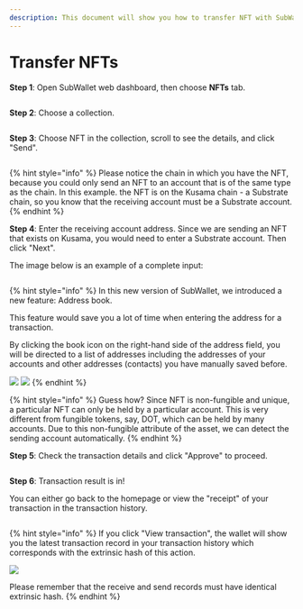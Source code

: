 ```yaml
---
description: This document will show you how to transfer NFT with SubWallet.
---
```


# Transfer NFTs

**Step 1**: Open SubWallet web dashboard, then choose **NFTs** tab.

<figure><img src="../../.gitbook/assets/image (71).png" alt=""><figcaption></figcaption></figure>



**Step 2**: Choose a collection.

<figure><img src="../../.gitbook/assets/image (72).png" alt=""><figcaption></figcaption></figure>

**Step 3**: Choose NFT in the collection, scroll to see the details, and click "Send".

<figure><img src="../../.gitbook/assets/image (73).png" alt=""><figcaption></figcaption></figure>

{% hint style="info" %}
Please notice the chain in which you have the NFT, because you could only send an NFT to an account that is of the same type as the chain. In this example. the NFT is on the Kusama chain - a Substrate chain, so you know that the receiving account must be a Substrate account.&#x20;
{% endhint %}

**Step 4**: Enter the receiving account address. Since we are sending an NFT that exists on Kusama, you would need to enter a Substrate account. Then click "Next".

The image below is an example of a complete input:

<figure><img src="../../.gitbook/assets/image (74).png" alt=""><figcaption></figcaption></figure>

{% hint style="info" %}
In this new version of SubWallet, we introduced a new feature: Address book.&#x20;

This feature would save you a lot of time when entering the address for a transaction.&#x20;

By clicking the book icon on the right-hand side of the address field, you will be directed to a list of addresses including the addresses of your accounts and other addresses (contacts) you have manually saved before.&#x20;

![](<../../.gitbook/assets/image (77).png>) ![](<../../.gitbook/assets/image (76).png>)
{% endhint %}

{% hint style="info" %}
Guess how? Since NFT is non-fungible and unique, a particular NFT can only be held by a particular account. This is very different from fungible tokens, say, DOT, which can be held by many accounts. Due to this non-fungible attribute of the asset, we can detect the sending account automatically.&#x20;
{% endhint %}

**Step 5**: Check the transaction details and click "Approve" to proceed.

<figure><img src="../../.gitbook/assets/image (78).png" alt=""><figcaption></figcaption></figure>

**Step 6**: Transaction result is in!

You can either go back to the homepage or view the "receipt" of your transaction in the transaction history.&#x20;

<figure><img src="../../.gitbook/assets/image (79).png" alt=""><figcaption></figcaption></figure>

{% hint style="info" %}
If you click "View transaction", the wallet will show you the latest transaction record in your transaction history which corresponds with the extrinsic hash of this action.&#x20;

![](<../../.gitbook/assets/image (80).png>)&#x20;

Please remember that the receive and send records must have identical extrinsic hash.
{% endhint %}
